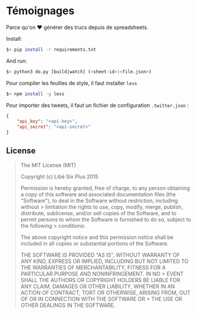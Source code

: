 # Témoignages

Parce qu'on :heart: générer des trucs depuis de spreadsheets.

Install:
```bash
$> pip install -r requirements.txt
```

And run:
```bash
$> python3 do.py [build|watch] (<sheet-id>|<file.json>)
```

Pour compiler les feuilles de style, il faut installer `less`
```bash
$> npm install -g less
```

Pour importer des tweets, il faut un fichier de configuration `.twitter.json` :
```json
{
	"api_key": "<api-key>",
	"api_secret": "<api-secret>"
}
```

## License

> The MIT License (MIT)
>
> Copyright (c) Libé Six Plus 2015
>
> Permission is hereby granted, free of charge, to any person obtaining a copy of this software and associated documentation files (the "Software"), to deal in the Software without restriction, including without > limitation the rights to use, copy, modify, merge, publish, distribute, sublicense, and/or sell copies of the Software, and to permit persons to whom the Software is furnished to do so, subject to the following > conditions:
>
> The above copyright notice and this permission notice shall be included in all copies or substantial portions of the Software.
>
> THE SOFTWARE IS PROVIDED "AS IS", WITHOUT WARRANTY OF ANY KIND, EXPRESS OR IMPLIED, INCLUDING BUT NOT LIMITED TO THE WARRANTIES OF MERCHANTABILITY, FITNESS FOR A PARTICULAR PURPOSE AND NONINFRINGEMENT. IN NO > EVENT SHALL THE AUTHORS OR COPYRIGHT HOLDERS BE LIABLE FOR ANY CLAIM, DAMAGES OR OTHER LIABILITY, WHETHER IN AN ACTION OF CONTRACT, TORT OR OTHERWISE, ARISING FROM, OUT OF OR IN CONNECTION WITH THE SOFTWARE OR > THE USE OR OTHER DEALINGS IN THE SOFTWARE.
